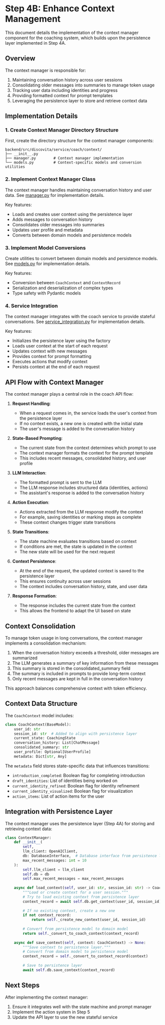 # Step 4B: Enhance Context Management

This document details the implementation of the context manager component for the coaching system, which builds upon the persistence layer implemented in Step 4A.

## Overview

The context manager is responsible for:

1. Maintaining conversation history across user sessions
2. Consolidating older messages into summaries to manage token usage
3. Tracking user data including identities and progress
4. Providing formatted context for prompt templates
5. Leveraging the persistence layer to store and retrieve context data

## Implementation Details

### 1. Create Context Manager Directory Structure

First, create the directory structure for the context manager components:

```
backend/src/discovita/service/coach/context/
├── __init__.py
├── manager.py        # Context manager implementation
└── models.py         # Context-specific models and conversion utilities
```

### 2. Implement Context Manager Class

The context manager handles maintaining conversation history and user data. See [manager.py](./manager.py) for implementation details.

Key features:
- Loads and creates user context using the persistence layer
- Adds messages to conversation history
- Consolidates older messages into summaries
- Updates user profile and metadata
- Converts between domain models and persistence models

### 3. Implement Model Conversions

Create utilities to convert between domain models and persistence models. See [models.py](./models.py) for implementation details.

Key features:
- Conversion between `CoachContext` and `ContextRecord`
- Serialization and deserialization of complex types
- Type safety with Pydantic models

### 4. Service Integration

The context manager integrates with the coach service to provide stateful conversations. See [service_integration.py](./service_integration.py) for implementation details.

Key features:
- Initializes the persistence layer using the factory
- Loads user context at the start of each request
- Updates context with new messages
- Provides context for prompt formatting
- Executes actions that modify context
- Persists context at the end of each request

## API Flow with Context Manager

The context manager plays a central role in the coach API flow:

1. **Request Handling**:
   - When a request comes in, the service loads the user's context from the persistence layer
   - If no context exists, a new one is created with the initial state
   - The user's message is added to the conversation history

2. **State-Based Prompting**:
   - The current state from the context determines which prompt to use
   - The context manager formats the context for the prompt template
   - This includes recent messages, consolidated history, and user profile

3. **LLM Interaction**:
   - The formatted prompt is sent to the LLM
   - The LLM response includes structured data (identities, actions)
   - The assistant's response is added to the conversation history

4. **Action Execution**:
   - Actions extracted from the LLM response modify the context
   - For example, saving identities or marking steps as complete
   - These context changes trigger state transitions

5. **State Transitions**:
   - The state machine evaluates transitions based on context
   - If conditions are met, the state is updated in the context
   - The new state will be used for the next request

6. **Context Persistence**:
   - At the end of the request, the updated context is saved to the persistence layer
   - This ensures continuity across user sessions
   - The context includes conversation history, state, and user data

7. **Response Formation**:
   - The response includes the current state from the context
   - This allows the frontend to adapt the UI based on state

## Context Consolidation

To manage token usage in long conversations, the context manager implements a consolidation mechanism:

1. When the conversation history exceeds a threshold, older messages are summarized
2. The LLM generates a summary of key information from these messages
3. This summary is stored in the consolidated_summary field
4. The summary is included in prompts to provide long-term context
5. Only recent messages are kept in full in the conversation history

This approach balances comprehensive context with token efficiency.

## Context Data Structure

The `CoachContext` model includes:

```python
class CoachContext(BaseModel):
    user_id: str
    session_id: str  # Added to align with persistence layer
    current_state: CoachingState
    conversation_history: List[ChatMessage]
    consolidated_summary: str
    user_profile: Optional[UserProfile]
    metadata: Dict[str, Any]
```

The `metadata` field stores state-specific data that influences transitions:
- `introduction_completed`: Boolean flag for completing introduction
- `draft_identities`: List of identities being worked on
- `current_identity_refined`: Boolean flag for identity refinement
- `current_identity_visualized`: Boolean flag for visualization
- `action_items`: List of action items for the user

## Integration with Persistence Layer

The context manager uses the persistence layer (Step 4A) for storing and retrieving context data:

```python
class ContextManager:
    def __init__(
        self, 
        llm_client: OpenAIClient,
        db: DatabaseInterface,  # Database interface from persistence layer
        max_recent_messages: int = 10
    ):
        self.llm_client = llm_client
        self.db = db
        self.max_recent_messages = max_recent_messages
    
    async def load_context(self, user_id: str, session_id: str) -> CoachContext:
        """Load or create context for a user session."""
        # Try to load existing context from persistence layer
        context_record = await self.db.get_context(user_id, session_id)
        
        # If no existing context, create a new one
        if not context_record:
            return self._create_new_context(user_id, session_id)
        
        # Convert from persistence model to domain model
        return self._convert_to_coach_context(context_record)
    
    async def save_context(self, context: CoachContext) -> None:
        """Save context to persistence layer."""
        # Convert from domain model to persistence model
        context_record = self._convert_to_context_record(context)
        
        # Save to persistence layer
        await self.db.save_context(context_record)
```

## Next Steps

After implementing the context manager:

1. Ensure it integrates well with the state machine and prompt manager
2. Implement the action system in Step 5
3. Update the API layer to use the new stateful service

